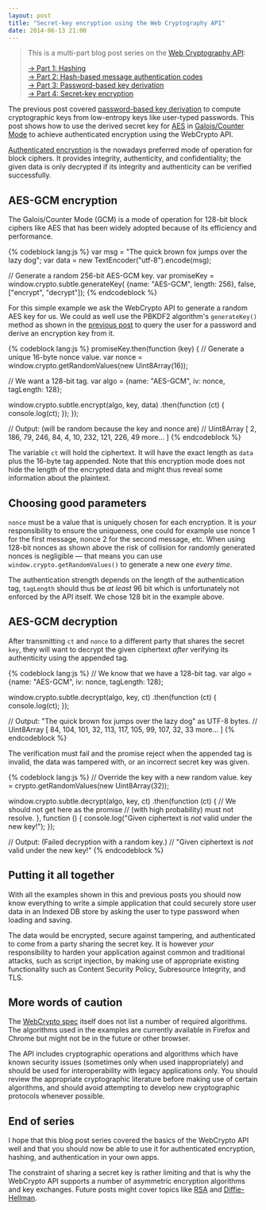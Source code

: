 ```yaml
---
layout: post
title: "Secret-key encryption using the Web Cryptography API"
date: 2014-06-13 21:00
---
```


> This is a multi-part blog post series on the [Web Cryptography API](http://www.w3.org/TR/WebCryptoAPI/):
>
> [→ Part 1: Hashing](/blog/2014/06/hashing-using-the-web-cryptography-api/)  
> [→ Part 2: Hash-based message authentication codes](/blog/2014/06/hash-based-message-authentication-codes-and-the-web-cryptography-api/)  
> [→ Part 3: Password-based key derivation](/blog/2014/06/password-based-key-derivation-using-the-web-cryptography-api/)  
> [→ Part 4: Secret-key encryption](/blog/2014/06/secret-key-encryption-using-the-web-cryptography-api/)  

The previous post covered [password-based key derivation](/blog/2014/06/password-based-key-derivation-using-the-web-cryptography-api/)
to compute cryptographic keys from low-entropy keys like user-typed passwords.
This post shows how to use the derived secret key for
[AES](https://en.wikipedia.org/wiki/Advanced_Encryption_Standard) in
[Galois/Counter Mode](https://en.wikipedia.org/wiki/Galois/Counter_Mode) to
achieve authenticated encryption using the WebCrypto API.

[Authenticated encryption](https://en.wikipedia.org/wiki/Authenticated_encryption)
is the nowadays preferred mode of operation for block ciphers. It provides
integrity, authenticity, and confidentiality; the given data is only decrypted
if its integrity and authenticity can be verified successfully.

## AES-GCM encryption

The Galois/Counter Mode (GCM) is a mode of operation for 128-bit block ciphers
like AES that has been widely adopted because of its efficiency and performance.

{% codeblock lang:js %}
var msg = "The quick brown fox jumps over the lazy dog";
var data = new TextEncoder("utf-8").encode(msg);

// Generate a random 256-bit AES-GCM key.
var promiseKey = window.crypto.subtle.generateKey(
  {name: "AES-GCM", length: 256}, false, ["encrypt", "decrypt"]);
{% endcodeblock %}

For this simple example we ask the WebCrypto API to generate a random AES key
for us. We could as well use the PBKDF2 algorithm's `generateKey()` method
as shown in the [previous post](/blog/2014/06/password-based-key-derivation-using-the-web-cryptography-api/)
to query the user for a password and derive an encryption key from it.

{% codeblock lang:js %}
promiseKey.then(function (key) {
  // Generate a unique 16-byte nonce value.
  var nonce = window.crypto.getRandomValues(new Uint8Array(16));

  // We want a 128-bit tag.
  var algo = {name: "AES-GCM", iv: nonce, tagLength: 128};

  window.crypto.subtle.encrypt(algo, key, data)
    .then(function (ct) {
      console.log(ct);
    });
});

// Output: (will be random because the key and nonce are)
// Uint8Array [ 2, 186, 79, 246, 84, 4, 10, 232, 121, 226, 49 more… ]
{% endcodeblock %}

The variable `ct` will hold the ciphertext. It will have the exact length as
`data` plus the 16-byte tag appended. Note that this encryption mode does not
hide the length of the encrypted data and might thus reveal some information
about the plaintext.

## Choosing good parameters

`nonce` must be a value that is uniquely chosen for each encryption. It is
*your* responsibility to ensure the uniqueness, one could for example use
nonce 1 for the first message, nonce 2 for the second message, etc. When using
128-bit nonces as shown above the risk of collision for randomly generated
nonces is negligible — that means you can use `window.crypto.getRandomValues()`
to generate a new one *every time*.

The authentication strength depends on the length of the authentication tag,
`tagLength` should thus be *at least* 96 bit which is unfortunately not
enforced by the API itself. We chose 128 bit in the example above.

## AES-GCM decryption

After transmitting `ct` and `nonce` to a different party that shares the secret
`key`, they will want to decrypt the given ciphertext *after* verifying its
authenticity using the appended tag.

{% codeblock lang:js %}
// We know that we have a 128-bit tag.
var algo = {name: "AES-GCM", iv: nonce, tagLength: 128};

window.crypto.subtle.decrypt(algo, key, ct)
  .then(function (ct) {
    console.log(ct);
  });

// Output: "The quick brown fox jumps over the lazy dog" as UTF-8 bytes.
// Uint8Array [ 84, 104, 101, 32, 113, 117, 105, 99, 107, 32, 33 more… ]
{% endcodeblock %}

The verification must fail and the promise reject when the appended tag is
invalid, the data was tampered with, or an incorrect secret key was given.

{% codeblock lang:js %}
// Override the key with a new random value.
key = crypto.getRandomValues(new Uint8Array(32));

window.crypto.subtle.decrypt(algo, key, ct)
  .then(function (ct) {
    // We should not get here as the promise
    // (with high probability) must not resolve.
  }, function () {
    console.log("Given ciphertext is *not* valid under the new key!");
  });

// Output: (Failed decryption with a random key.)
// "Given ciphertext is *not* valid under the new key!"
{% endcodeblock %}

## Putting it all together

With all the examples shown in this and previous posts you should now know
everything to write a simple application that could securely store user data
in an Indexed DB store by asking the user to type password when loading and
saving.

The data would be encrypted, secure against tampering, and authenticated
to come from a party sharing the secret key. It is however *your*
responsibility to harden your application against common and traditional
attacks, such as script injection, by making use of appropriate existing
functionality such as Content Security Policy, Subresource Integrity, and TLS.

## More words of caution

The [WebCrypto spec](http://www.w3.org/TR/WebCryptoAPI/)
itself does not list a number of required algorithms.
The algorithms used in the examples are currently available in Firefox and
Chrome but might not be in the future or other browser.

The API includes cryptographic operations and algorithms which have known
security issues (sometimes only when used inappropriately) and should be used
for interoperability with legacy applications only. You should review the
appropriate cryptographic literature before making use of certain algorithms,
and should avoid attempting to develop new cryptographic protocols whenever
possible.

## End of series

I hope that this blog post series covered the basics of the WebCrypto API well
and that you should now be able to use it for authenticated encryption,
hashing, and authentication in your own apps.

The constraint of sharing a secret key is rather limiting and that is why the
WebCrypto API supports a number of asymmetric encryption algorithms and key
exchanges. Future posts might cover topics like
[RSA](https://en.wikipedia.org/wiki/RSA_%28cryptosystem%29) and
[Diffie-Hellman](https://en.wikipedia.org/wiki/Diffie-Hellman_key_exchange).
